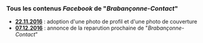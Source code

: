 ### Tous les contenus *Facebook* de **"*Brabançonne-Contact*"**

* [**22.11.2016**](20161122.md) : adoption d'une photo de profil et d'une photo de couverture
* [**07.12.2016**](20161207.md) : annonce de la reparution prochaine de "*Brabançonne-Contact*"


